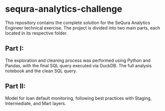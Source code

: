 # sequra-analytics-challenge

This repository contains the complete solution for the SeQura Analytics Engineer technical exercise. The project is divided into two main parts, each located in its respective folder.

## Part I: 
The exploration and cleaning process was performed using Python and Pandas, with the final SQL query executed via DuckDB. The full analysis notebook and the clean SQL query.

## Part II: 
Model for loan default monitoring, following best practices with Staging, Intermediate, and Mart layers.
